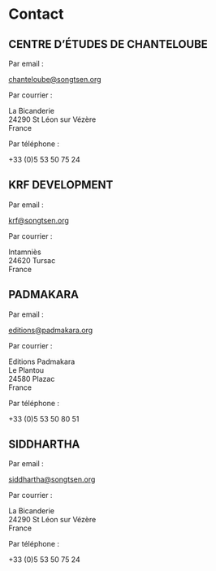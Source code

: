 #  Contact 

##  CENTRE D’ÉTUDES DE CHANTELOUBE 

Par email : 

[ chanteloube@songtsen.org ](mailto:chanteloube@songtsen.org)

Par courrier : 

La Bicanderie   
24290 St Léon sur Vézère   
France 

Par téléphone : 

+33 (0)5 53 50 75 24 

##  KRF DEVELOPMENT 

Par email : 

[ krf@songtsen.org ](mailto:krf@songtsen.org)

Par courrier : 

Intamniès   
24620 Tursac   
France 

##  PADMAKARA 

Par email : 

[ editions@padmakara.org ](mailto:editions@padmakara.org)

Par courrier : 

Editions Padmakara   
Le Plantou   
24580 Plazac   
France 

Par téléphone : 

+33 (0)5 53 50 80 51 

##  SIDDHARTHA 

Par email : 

[ siddhartha@songtsen.org ](mailto:siddhartha@songtsen.org)

Par courrier : 

La Bicanderie   
24290 St Léon sur Vézère   
France 

Par téléphone : 

+33 (0)5 53 50 75 24 
